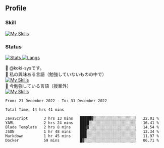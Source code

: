 ## Profile
### Skill
[![My Skills](https://skillicons.dev/icons?i=html,css,javascript,php,java,nodejs,react,bootstrap,docker,laravel,git,github,githubactions,materialui&theme=dark)](https://skillicons.dev)<br>
### Status
[![Stats](https://github-readme-stats.vercel.app/api?username=koki-sys&count_private=true&show_icons=true)
![Langs](https://github-readme-stats.vercel.app/api/top-langs/?username=koki-sys&layout=compact)](https://github.com/koki-sys)

👋 @koki-sysです。<br/>
👀 私の興味ある言語（勉強していないものの中で）<br/>
[![My Skills](https://skillicons.dev/icons?i=golang,gin&theme=dark)](https://skillicons.dev)<br/>
🌱 今勉強している言語（授業外）<br/>
[![My Skills](https://skillicons.dev/icons?i=typescript,react&theme=dark)](https://skillicons.dev)


<!---
koki-sys/koki-sys is a ✨ special ✨ repository because its `README.md` (this file) appears on your GitHub profile.
You can click the Preview link to take a look at your changes.
--->

<!--START_SECTION:waka-->

```text
From: 21 December 2022 - To: 31 December 2022

Total Time: 14 hrs 41 mins

JavaScript       3 hrs 13 mins   █████▓░░░░░░░░░░░░░░░░░░░   22.01 %
YAML             2 hrs 24 mins   ████░░░░░░░░░░░░░░░░░░░░░   16.41 %
Blade Template   2 hrs 8 mins    ███▓░░░░░░░░░░░░░░░░░░░░░   14.54 %
JSON             1 hr 48 mins    ███░░░░░░░░░░░░░░░░░░░░░░   12.34 %
Markdown         1 hr 45 mins    ███░░░░░░░░░░░░░░░░░░░░░░   11.97 %
Docker           59 mins         █▓░░░░░░░░░░░░░░░░░░░░░░░   06.71 %
```

<!--END_SECTION:waka-->
